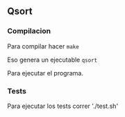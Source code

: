 ## Qsort

### Compilacion
Para compilar hacer `make`

Eso genera un ejecutable `qsort`

Para ejecutar el programa.


### Tests
Para ejecutar los tests correr './test.sh'
